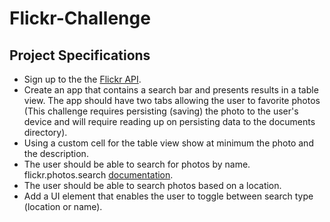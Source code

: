 # Flickr-Challenge

## Project Specifications
- Sign up to the the [Flickr API](https://www.flickr.com/services/api/).
- Create an app that contains a search bar and presents results in a table view. The app should have two tabs allowing the user to favorite photos (This challenge requires persisting (saving) the photo to the user's device and will require reading up on persisting data to the documents directory).
- Using a custom cell for the table view show at minimum the photo and the description.
- The user should be able to search for photos by name. flickr.photos.search [documentation](https://www.flickr.com/services/api/flickr.photos.search.html).
- The user should be able to search photos based on a location.
- Add a UI element that enables the user to toggle between search type (location or name).
